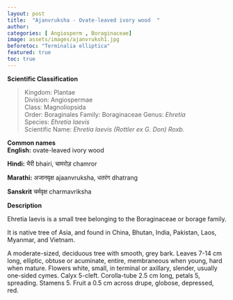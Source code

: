 ```yaml
---
layout: post
title:  "Ajanvruksha - Ovate-leaved ivory wood  "
author: 
categories: [ Angiosperm , Boraginaceae]
image: assets/images/ajanvruksh1.jpg
beforetoc: "Terminalia elliptica"
featured: true
toc: true
---
```

  
**Scientific Classification**  
>Kingdom:			Plantae  
>Division:			Angiospermae  
>Class:				Magnoliopsida  
>Order:				Boraginales
>Family:			Boraginaceae
>Genus:				*Ehretia*  
>Species:			*Ehretia laevis*  
>Scientific Name:	*Ehretia laevis (Rottler ex G. Don) Roxb.*  
  
**Common names**  
**English:** ovate-leaved ivory wood

**Hindi:**   भैरी bhairi, चामरोड़ chamror

**Marathi:** अजानवृक्ष ajaanvruksha, धतरंग dhatrang

**Sanskrit** चर्मवृक्ष charmavriksha 
  
**Description**  

Ehretia laevis is a small tree belonging to the Boraginaceae or borage family.

It is native tree of Asia, and found in China, Bhutan, India, Pakistan, Laos, Myanmar, and Vietnam.

A moderate-sized, deciduous tree with smooth, grey bark. Leaves 7-14 cm long, elliptic, obtuse or acuminate, entire, membraneous when young, hard when mature. Flowers white, small, in terminal or axillary, slender, usually one-sided cymes. Calyx 5-cleft. Corolla-tube 2.5 cm long, petals 5, spreading. Stamens 5. Fruit a 0.5 cm across drupe, globose, depressed, red.
